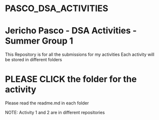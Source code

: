 # PASCO_DSA_ACTIVITIES
# Jericho Pasco - DSA Activities - Summer Group 1

This Repository is for all the submissions for my activities
Each activity will be stored in different folders

# PLEASE CLICK the folder for the activity
Please read the readme.md in each folder

NOTE: Activity 1 and 2 are in different repositories
